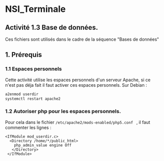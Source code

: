 # NSI_Terminale
## Activité 1.3 Base de données.

Ces fichiers sont utilisés dans le cadre de la séquence "Bases de données"

## 1. Prérequis
### 1.1 Espaces personnels 
Cette activité utilise les espaces personnels d'un serveur Apache, si ce n'est pas déja fait il faut activer ces espaces personnels. Sur Debian :
```bash
a2enmod userdir 
systemctl restart apache2
```
### 1.2 Autoriser php pour les espaces personnels.
Pour cela dans le fichier `/etc/apache2/mods-enabled/php5.conf ` , il faut commenter les lignes :

```
<IfModule mod_userdir.c> 
  <Directory /home/*/public_html> 
    php_admin_value engine Off 
   </Directory> 
 </IfModule>
 ```



